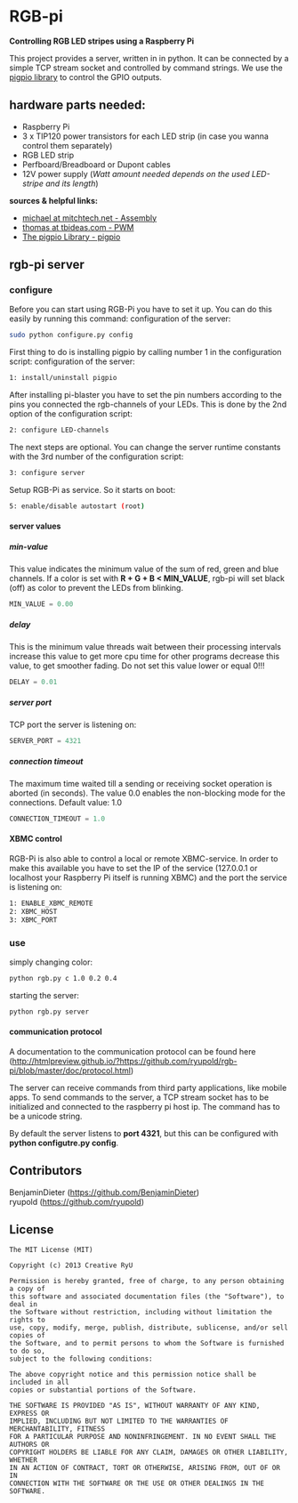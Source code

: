 # RGB-pi
**Controlling RGB LED stripes using a Raspberry Pi**
	
This project provides a server, written in in python. It can be connected by a simple TCP stream socket and controlled by command strings. We use the [pigpio library](http://abyz.co.uk/rpi/pigpio) to control the GPIO outputs.

## hardware parts needed:
  * Raspberry Pi
  * 3 x TIP120 power transistors for each LED strip (in case you wanna control them separately)
  * RGB LED strip
  * Perfboard/Breadboard or Dupont cables
  * 12V power supply (_Watt amount needed depends on the used LED-stripe and its length_)
	
**sources & helpful links:**
  * [michael at mitchtech.net - Assembly](http://mitchtech.net/raspberry-pi-pwm-rgb-led-strip)
  * [thomas at tbideas.com - PWM](http://www.tbideas.com/blog/2013/02/controling-a-high-power-rgb-led-with-a-raspberry-pi)
  * [The pigpio Library - pigpio](http://abyz.co.uk/rpi/pigpio)

## rgb-pi server
### configure

Before you can start using RGB-Pi you have to set it up.
You can do this easily by running this command:
configuration of the server:
```bash
sudo python configure.py config
```

First thing to do is installing pigpio by calling number 1 in the configuration script:
configuration of the server:
```bash
1: install/uninstall pigpio
```

After installing pi-blaster you have to set the pin numbers according to the pins you connected the rgb-channels of your LEDs.
This is done by the 2nd option of the configuration script:
```bash
2: configure LED-channels
```

The next steps are optional.
You can change the server runtime constants with the 3rd number of the configuration script:
```bash
3: configure server
```

Setup RGB-Pi as service. So it starts on boot:
```bash
5: enable/disable autostart (root)
```

#### server values
##### min-value
This value indicates the minimum value of the sum of red, green and blue channels.
If a color is set with **R + G + B < MIN_VALUE**, rgb-pi will set black (off) as color to prevent the LEDs from blinking.
			
```python
MIN_VALUE = 0.00
```

##### delay
This is the minimum value threads wait between their processing intervals
increase this value to get more cpu time for other programs
decrease this value, to get smoother fading.
Do not set this value lower or equal 0!!!
```python
DELAY = 0.01
```

##### server port
TCP port the server is listening on: 
```python
SERVER_PORT = 4321
```

##### connection timeout
The maximum time waited till a sending or receiving socket operation is aborted (in seconds).
The value 0.0 enables the non-blocking mode for the connections.
Default value: 1.0
```python
CONNECTION_TIMEOUT = 1.0
```

#### XBMC control
RGB-Pi is also able to control a local or remote XBMC-service.
In order to make this available you have to set the IP of the service (127.0.0.1 or localhost your Raspberry Pi itself is running XBMC)
and the port the service is listening on:
```bash
1: ENABLE_XBMC_REMOTE
2: XBMC_HOST
3: XBMC_PORT
```


### use
simply changing color:
```bash
python rgb.py c 1.0 0.2 0.4
```

starting the server:
```bash
python rgb.py server
```

#### communication protocol
A documentation to the communication protocol can be found here (http://htmlpreview.github.io/?https://github.com/ryupold/rgb-pi/blob/master/doc/protocol.html)

The server can receive commands from third party applications, like mobile apps. To send commands to the server, a TCP stream socket has to be initialized and connected to the raspberry pi host ip. The command has to be a unicode string.

By default the server listens to <strong>port 4321</strong>, but this can be configured with **python configutre.py config**.


## Contributors
BenjaminDieter (https://github.com/BenjaminDieter)  
ryupold (https://github.com/ryupold)

## License
```
The MIT License (MIT)

Copyright (c) 2013 Creative RyU

Permission is hereby granted, free of charge, to any person obtaining a copy of
this software and associated documentation files (the "Software"), to deal in
the Software without restriction, including without limitation the rights to
use, copy, modify, merge, publish, distribute, sublicense, and/or sell copies of
the Software, and to permit persons to whom the Software is furnished to do so,
subject to the following conditions:

The above copyright notice and this permission notice shall be included in all
copies or substantial portions of the Software.

THE SOFTWARE IS PROVIDED "AS IS", WITHOUT WARRANTY OF ANY KIND, EXPRESS OR
IMPLIED, INCLUDING BUT NOT LIMITED TO THE WARRANTIES OF MERCHANTABILITY, FITNESS
FOR A PARTICULAR PURPOSE AND NONINFRINGEMENT. IN NO EVENT SHALL THE AUTHORS OR
COPYRIGHT HOLDERS BE LIABLE FOR ANY CLAIM, DAMAGES OR OTHER LIABILITY, WHETHER
IN AN ACTION OF CONTRACT, TORT OR OTHERWISE, ARISING FROM, OUT OF OR IN
CONNECTION WITH THE SOFTWARE OR THE USE OR OTHER DEALINGS IN THE SOFTWARE.
```
